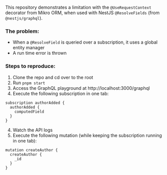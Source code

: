 This repository demonstrates a limitation with the `@UseRequestContext` decorator from Mikro ORM, when used with NestJS `@ResolveFields` (from `@nestjs/graphql`).

### The problem:
- When a `@ResolveField` is queried over a subscription, it uses a global entity manager
- A run time error is thrown

### Steps to reproduce:
1. Clone the repo and cd over to the root 
2. Run `pnpm start`
3. Access the GraphQL playground at http://localhost:3000/graphql
3. Execute the following subscription in one tab:

```
subscription authorAdded {
  authorAdded {
    computedField
  }
}
```

4. Watch the API logs
5. Execute the following mutation (while keeping the subscription running in one tab):
```
mutation createAuthor {
  createAuthor {
    _id
  }
}

```
